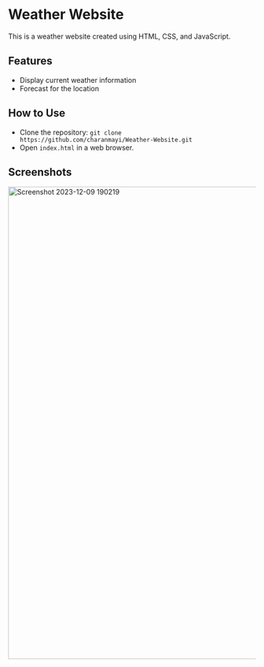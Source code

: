 # Weather Website

This is a weather website created using HTML, CSS, and JavaScript.

## Features
- Display current weather information
- Forecast for the location


## How to Use
- Clone the repository: `git clone https://github.com/charanmayi/Weather-Website.git`
- Open `index.html` in a web browser.

## Screenshots
<img width="960" alt="Screenshot 2023-12-09 190219" src="https://github.com/charanmayi/Weather-Website/assets/96588672/75f65032-328f-4c03-8fb5-e51fce3f2f01">



